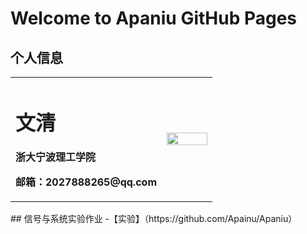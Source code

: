 # Welcome to Apaniu GitHub Pages
## 个人信息
<table border="0">
  <tr>
    <td width="75%">
      <h1>文清</h1>
      <p><b>浙大宁波理工学院</b></p>
      <p><b>邮箱：2027888265@qq.com</b></p>
    </td>
    <td width="25%">
      <img src="/timg.jpg" width="100%">    
    </td>
  </tr>
</table>
## 信号与系统实验作业
-【实验】（https://github.com/Apainu/Apaniu）
              
              
               
               
        
